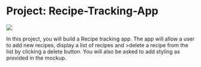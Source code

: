 # Project: Recipe-Tracking-App

<img src="https://ianfinley.com/images/recipe-app.PNG">

In this project, you will build a Recipe tracking app. The app will allow a user to add new recipes, display a list of recipes and >delete a recipe from the list by clicking a delete button. You will also be asked to add styling as provided in the mockup.
